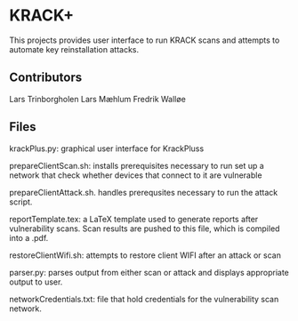 # KRACK+ #

This projects provides user interface to run KRACK scans and attempts to automate key reinstallation attacks. 


## Contributors ##
Lars Trinborgholen
Lars Mæhlum
Fredrik Walløe


## Files ##
krackPlus.py: graphical user interface for KrackPluss

prepareClientScan.sh: installs prerequisites necessary to run set up a network that check whether devices that connect to it are vulnerable

prepareClientAttack.sh. handles prerequsites necessary to run the attack script. 

reportTemplate.tex: a LaTeX template used to generate reports after vulnerability scans. Scan results are pushed to this file, which is compiled into a .pdf. 

restoreClientWifi.sh: attempts to restore client WIFI after an attack or scan

parser.py: parses output from either scan or attack and displays appropriate output to user.

networkCredentials.txt: file that hold credentials for the vulnerability scan network.


